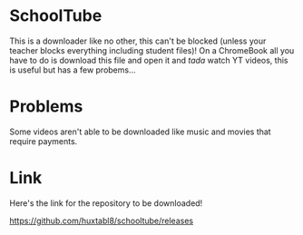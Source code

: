 # SchoolTube
This is a downloader like no other, this can't be blocked (unless your teacher blocks everything including student files)! On a ChromeBook all you have to do is download this file and open it and *tada* watch YT videos, this is useful but has a few probems...

# Problems
Some videos aren't able to be downloaded like music and movies that require payments.
# Link
Here's the link for the repository to be downloaded!

https://github.com/huxtabl8/schooltube/releases
